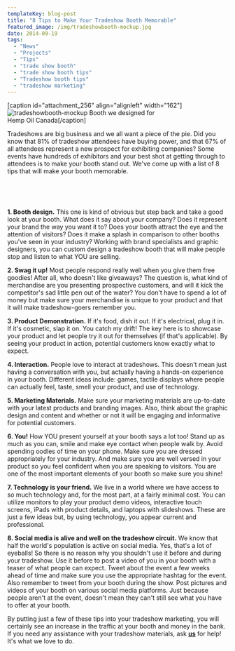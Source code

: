 ```yaml
---
templateKey: blog-post
title: "8 Tips to Make Your Tradeshow Booth Memorable"
featured_image: /img/tradeshowbooth-mockup.jpg
date: 2014-09-19
tags:
  - "News"
  - "Projects"
  - "Tips"
  - "trade show booth"
  - "trade show booth tips"
  - "Tradeshow booth tips"
  - "tradeshow marketing"
---
```


[caption id="attachment_256" align="alignleft" width="162"]![tradeshowbooth-mockup](/img/tradeshowbooth-mockup.jpg) Booth we designed for  
Hemp Oil Canada[/caption]

Tradeshows are big business and we all want a piece of the pie. Did you know that 81% of tradeshow attendees have buying power, and that 67% of all attendees represent a new prospect for exhibiting companies? Some events have hundreds of exhibitors and your best shot at getting through to attendees is to make your booth stand out. We've come up with a list of 8 tips that will make your booth memorable.

&nbsp;

&nbsp;

**1. Booth design.**
This one is kind of obvious but step back and take a good look at your booth. What does it say about your company? Does it represent your brand the way you want it to? Does your booth attract the eye and the attention of visitors? Does it make a splash in comparison to other booths you've seen in your industry? Working with brand specialists and graphic designers, you can custom design a tradeshow booth that will make people stop and listen to what YOU are selling.

**2. Swag it up!**
Most people respond really well when you give them free goodies! After all, who doesn't like giveaways? The question is, what kind of merchandise are you presenting prospective customers, and will it kick the competitor's sad little pen out of the water? You don't have to spend a lot of money but make sure your merchandise is unique to your product and that it will make tradeshow-goers remember you.

**3. Product Demonstration.**
If it's food, dish it out. If it's electrical, plug it in. If it's cosmetic, slap it on. You catch my drift! The key here is to showcase your product and let people try it out for themselves (if that's applicable). By seeing your product in action, potential customers know exactly what to expect.

**4. Interaction.**
People love to interact at tradeshows. This doesn't mean just having a conversation with you, but actually having a hands-on experience in your booth. Different ideas include: games, tactile displays where people can actually feel, taste, smell your product, and use of technology.

**5. Marketing Materials.**
Make sure your marketing materials are up-to-date with your latest products and branding images. Also, think about the graphic design and content and whether or not it will be engaging and informative for potential customers.

**6. You!**
How YOU present yourself at your booth says a lot too! Stand up as much as you can, smile and make eye contact when people walk by. Avoid spending oodles of time on your phone. Make sure you are dressed appropriately for your industry. And make sure you are well versed in your product so you feel confident when you are speaking to visitors. You are one of the most important elements of your booth so make sure you shine!

**7. Technology is your friend.**
We live in a world where we have access to so much technology and, for the most part, at a fairly minimal cost. You can utilize monitors to play your product demo videos, interactive touch screens, iPads with product details, and laptops with slideshows. These are just a few ideas but, by using technology, you appear current and professional.

**8. Social media is alive and well on the tradeshow circuit.**
We know that half the world's population is active on social media. Yes, that's a lot of eyeballs! So there is no reason why you shouldn't use it before and during your tradeshow. Use it before to post a video of you in your booth with a teaser of what people can expect. Tweet about the event a few weeks ahead of time and make sure you use the appropriate hashtag for the event. Also remember to tweet from your booth during the show. Post pictures and videos of your booth on various social media platforms. Just because people aren't at the event, doesn't mean they can't still see what you have to offer at your booth.

By putting just a few of these tips into your tradeshow marketing, you will certainly see an increase in the traffic at your booth and money in the bank. If you need any assistance with your tradeshow materials, ask **[us](https://graphicintuitions.com/get-in-touch/)** for help! It's what we love to do.